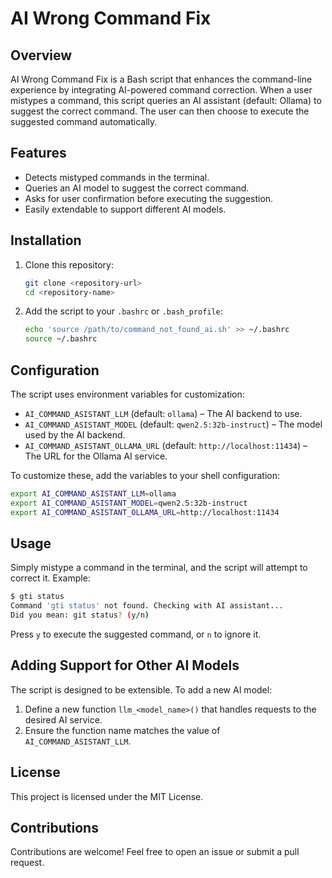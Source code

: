 # AI Wrong Command Fix

## Overview
AI Wrong Command Fix is a Bash script that enhances the command-line experience by integrating AI-powered command correction. When a user mistypes a command, this script queries an AI assistant (default: Ollama) to suggest the correct command. The user can then choose to execute the suggested command automatically.

## Features
- Detects mistyped commands in the terminal.
- Queries an AI model to suggest the correct command.
- Asks for user confirmation before executing the suggestion.
- Easily extendable to support different AI models.

## Installation
1. Clone this repository:
   ```bash
   git clone <repository-url>
   cd <repository-name>
   ```
2. Add the script to your `.bashrc` or `.bash_profile`:
   ```bash
   echo 'source /path/to/command_not_found_ai.sh' >> ~/.bashrc
   source ~/.bashrc
   ```

## Configuration
The script uses environment variables for customization:

- `AI_COMMAND_ASISTANT_LLM` (default: `ollama`) – The AI backend to use.
- `AI_COMMAND_ASISTANT_MODEL` (default: `qwen2.5:32b-instruct`) – The model used by the AI backend.
- `AI_COMMAND_ASISTANT_OLLAMA_URL` (default: `http://localhost:11434`) – The URL for the Ollama AI service.

To customize these, add the variables to your shell configuration:
```bash
export AI_COMMAND_ASISTANT_LLM=ollama
export AI_COMMAND_ASISTANT_MODEL=qwen2.5:32b-instruct
export AI_COMMAND_ASISTANT_OLLAMA_URL=http://localhost:11434
```

## Usage
Simply mistype a command in the terminal, and the script will attempt to correct it. Example:
```bash
$ gti status
Command 'gti status' not found. Checking with AI assistant...
Did you mean: git status? (y/n)
```
Press `y` to execute the suggested command, or `n` to ignore it.

## Adding Support for Other AI Models
The script is designed to be extensible. To add a new AI model:
1. Define a new function `llm_<model_name>()` that handles requests to the desired AI service.
2. Ensure the function name matches the value of `AI_COMMAND_ASISTANT_LLM`.

## License
This project is licensed under the MIT License.

## Contributions
Contributions are welcome! Feel free to open an issue or submit a pull request.

